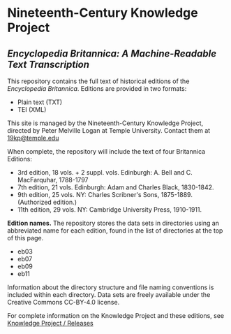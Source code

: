 # Nineteenth-Century Knowledge Project

## _Encyclopedia Britannica: A Machine-Readable Text Transcription_

This repository contains the full text of historical editions of the _Encyclopedia
Britannica_. Editions are provided in two formats:

- Plain text (TXT)
- TEI (XML)

This site is managed by the Nineteenth-Century Knowledge Project, directed by Peter Melville
Logan at Temple University. Contact them at [19kp@temple.edu](mailto:19kp@temple.edu)

When complete, the repository will include the text of four Britannica Editions:

- 3rd edition, 18 vols. + 2 suppl. vols. Edinburgh: A. Bell and C. MacFarquhar, 1788-1797
- 7th edition, 21 vols. Edinburgh: Adam and Charles Black, 1830-1842.
- 9th edition, 25 vols. NY: Charles Scribner's Sons, 1875-1889. (Authorized edition.)
- 11th edition, 29 vols. NY: Cambridge University Press, 1910-1911.

**Edition names.** The repository stores the data sets in directories using an abbreviated name for
each edition, found in the list of directories at the top of this page.

- eb03
- eb07
- eb09
- eb11

Information about the directory structure and file naming conventions is included within each
directory.  Data sets are freely available under the Creative Commons CC-BY-4.0
license. 

For complete information on the Knowledge Project and these editions, see [Knowledge Project /  Releases](https://tu-plogan.github.io/source/r_releases.html)

